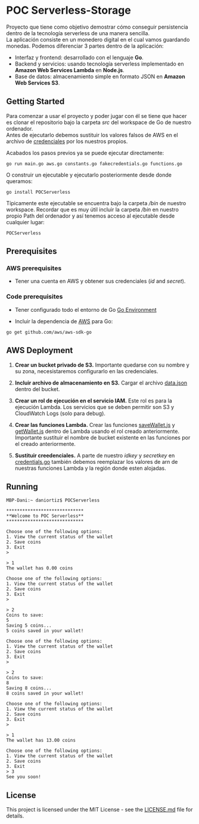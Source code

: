 # POC Serverless-Storage

Proyecto que tiene como objetivo demostrar cómo conseguir persistencia dentro de la tecnología serverless de una manera sencilla.
<br/>
La aplicación consiste en un monedero digital en el cual vamos guardando monedas. Podemos diferenciar 3 partes dentro de la aplicación:   
* Interfaz y frontend: desarrollado con el lenguaje **Go**.
* Backend y servicios: usando tecnología serverless implementado en **Amazon Web Services Lambda** en **Node.js**.
* Base de datos: almacenamiento simple en formato JSON en **Amazon Web Services S3**.

## Getting Started

Para comenzar a usar el proyecto y poder jugar con él se tiene que hacer es clonar el repositorio bajo la carpeta *src* del workspace de Go de nuestro ordenador. 
<br/>
Antes de ejecutarlo debemos sustituir los valores falsos de AWS en el archivo de [credenciales](credentials.go) por los nuestros propios.


Acabados los pasos previos ya se puede ejecutar directamente:
```
go run main.go aws.go constants.go fakecredentials.go functions.go 
```
O construir un ejecutable y ejecutarlo posteriormente desde donde queramos:
```
go install POCServerless
```
Típicamente este ejecutable se encuentra bajo la carpeta */bin* de nuestro workspace. Recordar que es muy útil incluir la carpeta */bin* en nuestro propio Path del ordenador y así tenemos acceso al ejecutable desde cualquier lugar:
```
POCServerless
```

## Prerequisites

### AWS prerequisites

* Tener una cuenta en AWS y obtener sus credenciales (*id* and *secret*).

### Code prerequisites

* Tener configurado todo el entorno de Go [Go Environment](https://golang.org/doc/code.html#Organization)

* Incluir la dependencia de [AWS](https://github.com/aws/aws-sdk-go) para Go:

```
go get github.com/aws/aws-sdk-go
```

## AWS Deployment

1. **Crear un bucket privado de S3.** Importante quedarse con su nombre y su zona, necesistaremos configurarlo en las credenciales. 

2. **Incluir archivo de almacenamiento en S3.** Cargar el archivo [data.json](aws/data.json) dentro del bucket.

3. **Crear un rol de ejecución en el servicio IAM.**  Este rol es para la ejecución Lambda. Los servicios que se deben permitir son S3 y CloudWatch Logs (solo para debug). 
 
4. **Crear las funciones Lambda.** Crear las funciones [saveWallet.js](aws/saveWallet.js) y [getWallet.js](aws/getWallet.js) dentro de Lambda usando el rol creado anteriormente. Importante sustituir el nombre de bucket existente en las funciones por el creado anteriormente.

5. **Sustituir creedenciales.** A parte de nuestro *idkey* y *secretkey* en [credentials.go](credentials.go) también debemos reemplazar los valores de arn de nuestras funciones Lambda y la región donde esten alojadas.

## Running
```
MBP-Dani:~ daniortiz$ POCServerless 

*****************************
**Welcome to POC Serverless**
*****************************

Choose one of the following options:
1. View the current status of the wallet
2. Save coins
3. Exit
> 
```
```
> 1
The wallet has 0.00 coins

Choose one of the following options:
1. View the current status of the wallet
2. Save coins
3. Exit
> 
```
```
> 2
Coins to save:
5
Saving 5 coins...
5 coins saved in your wallet!

Choose one of the following options:
1. View the current status of the wallet
2. Save coins
3. Exit
> 
```
```
> 2
Coins to save:
8
Saving 8 coins...
8 coins saved in your wallet!

Choose one of the following options:
1. View the current status of the wallet
2. Save coins
3. Exit
> 
```

```
> 1
The wallet has 13.00 coins

Choose one of the following options:
1. View the current status of the wallet
2. Save coins
3. Exit
> 3
See you soon!
```


## License

This project is licensed under the MIT License - see the [LICENSE.md](LICENSE.md) file for details.

